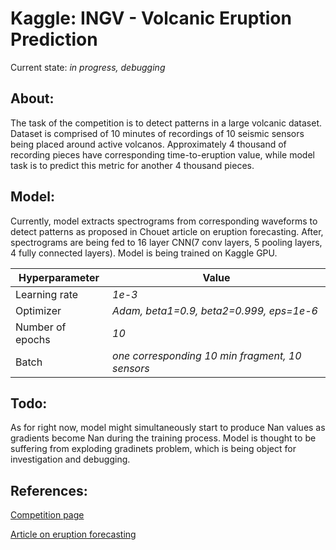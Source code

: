 # Kaggle: INGV - Volcanic Eruption Prediction

Current state: *in progress, debugging*

## About:
The task of the competition is to detect patterns in a large volcanic dataset. Dataset is comprised of 10 minutes of recordings of 10 seismic sensors being placed around active volcanos. Approximately 4 thousand of recording pieces have corresponding time-to-eruption value, while model task is to predict this metric for another 4 thousand pieces.
## Model:
Currently, model extracts spectrograms from corresponding waveforms to detect patterns as proposed in Chouet article on eruption forecasting. After, spectrograms are being fed to 
16 layer CNN(7 conv layers, 5 pooling layers, 4 fully connected layers). Model is being trained on Kaggle GPU.

Hyperparameter | Value
---|---
Learning rate | *1e-3*
Optimizer | *Adam, beta1=0.9, beta2=0.999, eps=1e-6*
Number of epochs | *10*
Batch | *one corresponding 10 min fragment, 10 sensors*
## Todo:
As for right now, model might simultaneously start to produce Nan values as gradients become Nan during the training process. Model is thought to be suffering from exploding gradinets problem, which is being object for investigation and debugging.
## References:
[Competition page](https://www.kaggle.com/c/predict-volcanic-eruptions-ingv-oe)

[Article on eruption forecasting](https://www.nature.com/articles/380309a0)
